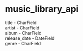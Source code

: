 # music_library_api

title - CharField  
artist - CharField  
album - CharField  
release_date - DateField  
genre - CharField  
